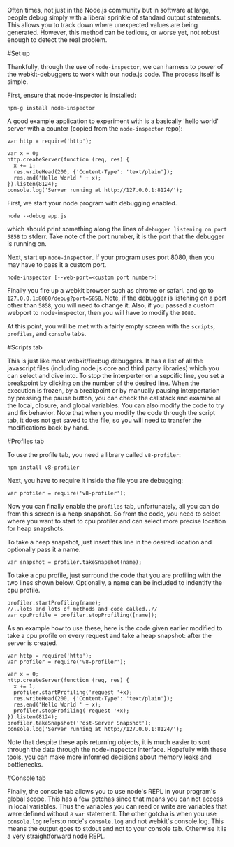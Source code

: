 Often times, not just in the Node.js community but in software at large, people debug simply with a liberal sprinkle of standard output statements. This allows you to track down where unexpected values are being generated. However, this method can be tedious, or worse yet, not robust enough to detect the real problem.


#Set up

Thankfully, through the use of `node-inspector`, we can harness to power of the webkit-debuggers to work with our node.js code. The process itself is simple.

First, ensure that node-inspector is installed:

    npm-g install node-inspector

A good example application to experiment with is a basically 'hello world' server with a counter (copied from the `node-inspector` repo):

    var http = require('http');

    var x = 0;
    http.createServer(function (req, res) {
      x += 1;
      res.writeHead(200, {'Content-Type': 'text/plain'});
      res.end('Hello World ' + x);
    }).listen(8124);
    console.log('Server running at http://127.0.0.1:8124/');

First, we start your node program with debugging enabled.

    node --debug app.js

which should print something along the lines of `debugger listening on port 5858` to stderr. Take note of the port number, it is the port that the debugger is running on.

Next, start up `node-inspector`. If your program uses port 8080, then you may have to pass it a custom port.

    node-inspector [--web-port=<custom port number>]

Finally you fire up a webkit browser such as chrome or safari. and go to `127.0.0.1:8080/debug?port=5858`. Note, if the debugger is listening on a port other than `5858`, you will need to change it. Also, if you passed a custom webport to node-inspector, then you will have to modify the `8080`.

At this point, you will be met with a fairly empty screen with the `scripts`, `profiles`, and `console` tabs.

#Scripts tab

This is just like most webkit/firebug debuggers. It has a list of all the javascript files (including node.js core and third party libraries) which you can select and dive into. To stop the interperter on a sepcific line, you set a breakpoint by clicking on the number of the desired line. When the execution is frozen, by a breakpoint or by manually pausing interpertation by pressing the pause button, you can check the callstack and examine all the local, closure, and global variables. You can also modify the code to try and fix behavior. Note that when you modify the code through the script tab, it does not get saved to the file, so you will need to transfer the modifications back by hand. 

#Profiles tab

To use the profile tab, you need a library called `v8-profiler`:

    npm install v8-profiler

Next, you have to require it inside the file you are debugging:

    var profiler = require('v8-profiler');

Now you can finally enable the `profiles` tab, unfortunately, all you can do from this screen is a heap snapshot. So from the code, you need to select where you want to start to cpu profiler and can select more precise location for heap snapshots.

To take a heap snapshot, just insert this line in the desired location and optionally pass it a name.

    var snapshot = profiler.takeSnapshot(name);

To take a cpu profile, just surround the code that you are profiling with the two lines shown below.  Optionally, a name can be included to indentify the cpu profile.

    profiler.startProfiling(name);
    //..lots and lots of methods and code called..//
    var cpuProfile = profiler.stopProfiling([name]);

As an example how to use these, here is the code given earlier modified to take a cpu profile on every request and take a heap snapshot: after the server is created.

    var http = require('http');
    var profiler = require('v8-profiler');

    var x = 0;
    http.createServer(function (req, res) {
      x += 1;
      profiler.startProfiling('request '+x);
      res.writeHead(200, {'Content-Type': 'text/plain'});
      res.end('Hello World ' + x);
      profiler.stopProfiling('request '+x);
    }).listen(8124);
    profiler.takeSnapshot('Post-Server Snapshot');
    console.log('Server running at http://127.0.0.1:8124/');

Note that despite these apis returning objects, it is much easier to sort through the data through the node-inspector interface. Hopefully with these tools, you can make more informed decisions about memory leaks and bottlenecks.

#Console tab

Finally, the console tab allows you to use node's REPL in your program's global scope. This has a few gotchas since that means you can not access in local variables. Thus the variables you can read or write are variables that were defined without a `var` statement. The other gotcha is when you use `console.log` refersto node's `console.log` and not webkit's console.log. This means the output goes to stdout and not to your console tab. Otherwise it is a very straightforward node REPL.
